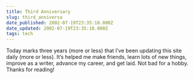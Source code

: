 ```yaml
---
title: Third Anniversary
slug: third_anniversa
date_published: 2002-07-19T23:35:10.000Z
date_updated: 2002-07-19T23:35:10.000Z
tags: tech
---
```


Today marks three years (more or less) that I’ve been updating this site daily (more or less). It’s helped me make friends, learn lots of new things, improve as a writer, advance my career, and get laid. Not bad for a hobby. Thanks for reading!
